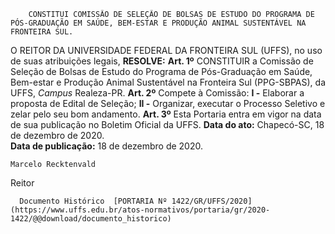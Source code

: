         CONSTITUI COMISSÃO DE SELEÇÃO DE BOLSAS DE ESTUDO DO PROGRAMA DE PÓS-GRADUAÇÃO EM SAÚDE, BEM-ESTAR E PRODUÇÃO ANIMAL SUSTENTÁVEL NA FRONTEIRA SUL.  

 O REITOR DA UNIVERSIDADE FEDERAL DA FRONTEIRA SUL (UFFS), no uso de suas atribuições legais,  **RESOLVE:**   **Art. 1º**  CONSTITUIR a Comissão de Seleção de Bolsas de Estudo do Programa de Pós-Graduação em Saúde, Bem-estar e Produção Animal Sustentável na Fronteira Sul (PPG-SBPAS), da UFFS, *Campus*  Realeza-PR.   **Art. 2º**  Compete à Comissão: **I -**  Elaborar a proposta de Edital de Seleção; **II -**  Organizar, executar o Processo Seletivo e zelar pelo seu bom andamento.   **Art. 3º**  Esta Portaria entra em vigor na data de sua publicação no Boletim Oficial da UFFS.          **Data do ato:** Chapecó-SC, 18 de dezembro de 2020.   
 **Data de publicação:**  18 de dezembro de 2020. 

    Marcelo Recktenvald   
 Reitor 

      Documento Histórico  [PORTARIA Nº 1422/GR/UFFS/2020](https://www.uffs.edu.br/atos-normativos/portaria/gr/2020-1422/@@download/documento_historico)     
      